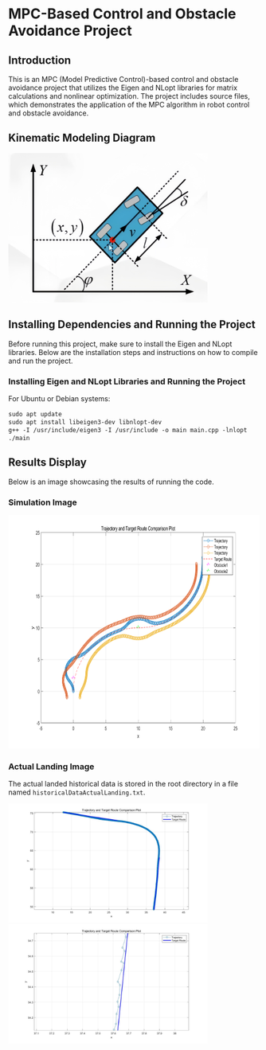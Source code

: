 # MPC-Based Control and Obstacle Avoidance Project

## Introduction

This is an MPC (Model Predictive Control)-based control and obstacle avoidance project that utilizes the Eigen and NLopt libraries for matrix calculations and nonlinear optimization. The project includes source files, which demonstrates the application of the MPC algorithm in robot control and obstacle avoidance.

## Kinematic Modeling Diagram

<img height="300" src="figure/kinematic_modeling_diagram.jpg" width="400"/>

## Installing Dependencies and Running the Project

Before running this project, make sure to install the Eigen and NLopt libraries. Below are the installation steps and instructions on how to compile and run the project.

### Installing Eigen and NLopt Libraries and Running the Project

For Ubuntu or Debian systems:

```
sudo apt update
sudo apt install libeigen3-dev libnlopt-dev
g++ -I /usr/include/eigen3 -I /usr/include -o main main.cpp -lnlopt
./main
```

## Results Display
Below is an image showcasing the results of running the code.

### Simulation Image

<img height="469" src="figure/trajectory_plot.png" width="781.5"/>

### Actual Landing Image

The actual landed historical data is stored in the root directory in a file named `historicalDataActualLanding.txt`.

<img height="240" src="figure/controlTruth.jpg" width="400"/>  <img height="240" src="figure/controlTruth0.jpg" width="400"/>